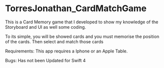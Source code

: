# TorresJonathan_CardMatchGame

This is a Card Memory game that I developed to show my knowledge of the Storyboard and UI as well some coding.

To its simple, you will be showed cards and you must memorise the position of the cards. Then select and match those cards

Requirements: This app requires a Iphone or an Apple Table.

Bugs: Has not been Updated for Swift 4
